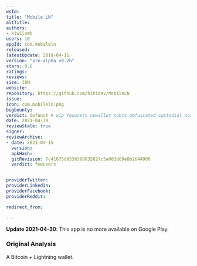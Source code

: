```yaml
---
wsId: 
title: "Mobile LN"
altTitle: 
authors:
- kiwilamb
users: 10
appId: com.mobileln
released: 
latestUpdate: 2019-04-11
version: "pre-alpha v0.2b"
stars: 0.0
ratings: 
reviews: 
size: 38M
website: 
repository: https://github.com/hihidev/MobileLN
issue: 
icon: com.mobileln.png
bugbounty: 
verdict: defunct # wip fewusers nowallet nobtc obfuscated custodial nosource nonverifiable reproducible bounty defunct
date: 2021-04-30
reviewStale: true
signer: 
reviewArchive:
- date: 2021-04-15
  version: 
  apkHash: 
  gitRevision: 7c41675d933938883582fc5a083d69e8b2644900
  verdict: fewusers


providerTwitter: 
providerLinkedIn: 
providerFacebook: 
providerReddit: 

redirect_from:

---
```



**Update 2021-04-30**: This app is no more available on Google Play.

### Original Analysis

A Bitcoin + Lightning wallet.
